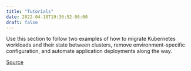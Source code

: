 ```yaml
---
title: "Tutorials"
date: 2022-04-18T19:36:52-06:00
draft: false
---
```

Use this section to follow two examples of how to migrate Kubernetes workloads and their state between clusters, remove environment-specific configuration, and automate application deployments along the way.

[Source](https://github.com/konveyor/konveyor.github.io/blob/main/content/former/Crane/Tutorials/_index.md)
